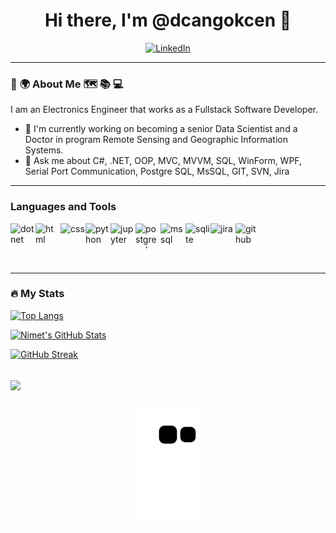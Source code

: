 <div id="header" align= "center">
  <h1>
      Hi there, I'm @dcangokcen 👋
  </h1>
  <div id="badges">
    <a href="https://www.linkedin.com/in/doguscangokcen">
      <img src="https://edent.github.io/SuperTinyIcons/images/svg/linkedin.svg" alt="LinkedIn" width="40px" />
    </a>
  </div>
</div>

---

### 🥳 🌍 About Me 🗺 📚 💻
I am an Electronics Engineer that works as a Fullstack Software Developer.
- 🌱 I'm currently working on becoming a senior Data Scientist and a Doctor in program Remote Sensing and Geographic Information Systems.
- 💬 Ask me about C#, .NET, OOP, MVC, MVVM, SQL, WinForm, WPF, Serial Port Communication, Postgre SQL, MsSQL, GIT, SVN, Jira 
---

### Languages and Tools
<div></div>
  <img align="left" alt="dotnet" width="40px" height="40" src="https://www.vectorlogo.zone/logos/dotnet/dotnet-vertical.svg" />
  <img align="left" alt="html" width="40px" height="40" src="https://www.vectorlogo.zone/logos/w3_html5/w3_html5-icon.svg" />&nbsp;
  <img align="left" alt="css" width="40px" height="40" src="https://www.vectorlogo.zone/logos/w3_css/w3_css-official.svg" />&nbsp;
  <img align="left" alt="python" width="40px" height="40" src="https://raw.githubusercontent.com/jmnote/z-icons/master/svg/python.svg" />&nbsp;
  <img align="left" alt="jupyter" width="40px" height="40" src="https://www.vectorlogo.zone/logos/jupyter/jupyter-icon.svg" />&nbsp;
  <img align="left" alt="postgresql" width="40px" height="40" src="https://img.icons8.com/color/40/000000/postgreesql.png"/>&nbsp;
  <img align="left" alt="mssql"width="40px" height="40" src="https://www.svgrepo.com/show/303229/microsoft-sql-server-logo.svg"/>&nbsp;
  <img align="left" alt="sqlite" width="40px" height="40" src="https://www.vectorlogo.zone/logos/sqlite/sqlite-icon.svg"/>&nbsp;
  <img align="left" alt="jira" width="40px" height="40" src="https://www.vectorlogo.zone/logos/atlassian_jira/atlassian_jira-icon.svg" />&nbsp;
  <img align="left" alt="github" width="40px" height="40" src="https://www.vectorlogo.zone/logos/github/github-icon.svg" />&nbsp;
  <!--<img align="left" alt="postman" width="40px" height="40" src="https://www.vectorlogo.zone/logos/getpostman/getpostman-icon.svg" />&nbsp;
  <img align="left" alt="angular" width="40px" height="40" src="https://www.vectorlogo.zone/logos/angular/angular-icon.svg" />&nbsp;
  <img align="left" alt="nodejs" width="40px" height="40" src="https://www.vectorlogo.zone/logos/nodejs/nodejs-icon.svg" />&nbsp;
  <img align="left" alt="elastic" width="40px" height="40" src="https://www.vectorlogo.zone/logos/elastic/elastic-icon.svg" />&nbsp;
  <img align="left" alt="docker" width="40px" height="40" src="https://www.vectorlogo.zone/logos/docker/docker-tile.svg" />&nbsp;
  <img align="left" alt="kubernetes" width="40px" height="40" src="https://www.vectorlogo.zone/logos/kubernetes/kubernetes-icon.svg" />&nbsp;
  <img align="left" alt="js" width="40px" height="40" src="https://www.vectorlogo.zone/logos/javascript/javascript-vertical.svg" />&nbsp;-->

  <br> <br>
  
  
</div>

---

### :fire: My Stats

[![Top Langs](https://github-readme-stats.vercel.app/api/top-langs/?username=NimetKrgz&layout=compact&theme=material-palenight)](https://github.com/anuraghazra/github-readme-stats)

[![Nimet's GitHub Stats](https://github-readme-stats.vercel.app/api?username=NimetKrgz&layout=compact&theme=material-palenight)](https://github.com/anuraghazra/github-readme-stats)

[![GitHub Streak](http://github-readme-streak-stats.herokuapp.com?user=NimetKrgz&theme=material-palenight)](https://git.io/streak-stats)

![](https://komarev.com/ghpvc/?username=NimetKrgz&label=PROFILE+VIEWS)
---

<div  align="center"> <img src="https://github.com/rmya/rmya/blob/output/github-contribution-grid-snake.svg" /></div>

<!--
**NimetKrgz/NimetKrgz** is a ✨ _special_ ✨ repository because its `README.md` (this file) appears on your GitHub profile.

Here are some ideas to get you started:

- 🔭 I’m currently working on ....
- 🌱 I’m currently learning ...
- 👯 I’m looking to collaborate on ...
- 🤔 I’m looking for help with ...
- 💬 Ask me about ...
- 📫 How to reach me: ...
- 😄 Pronouns: ...
- ⚡ Fun fact: ...
- 🤩
-->
